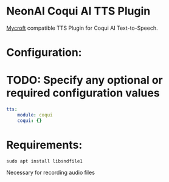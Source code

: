 # NeonAI Coqui AI TTS Plugin
[Mycroft](https://mycroft-ai.gitbook.io/docs/mycroft-technologies/mycroft-core/plugins) compatible
TTS Plugin for Coqui AI Text-to-Speech.

# Configuration:
# TODO: Specify any optional or required configuration values
```yaml
tts:
    module: coqui
    coqui: {}
```
# Requirements:
`sudo apt install libsndfile1`

Necessary for recording audio files